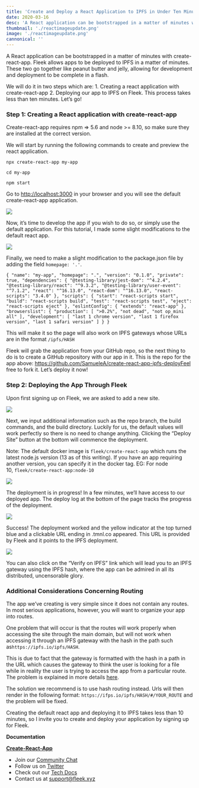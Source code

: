 ```yaml
---
title: 'Create and Deploy a React Application to IPFS in Under Ten Minutes'
date: 2020-03-16
desc: 'A React application can be bootstrapped in a matter of minutes with create-react-app. Fleek allows apps to be deployed to IPFS in a matter of minutes.'
thumbnail: './reactimageupdate.png'
image: './reactimageupdate.png'
cannonical: ''
---
```


A React application can be bootstrapped in a matter of minutes with create-react-app. Fleek allows apps to be deployed to IPFS in a matter of minutes. These two go together like peanut butter and jelly, allowing for development and deployment to be complete in a flash.

We will do it in two steps which are: 1. Creating a react application with create-react-app 2. Deploying our app to IPFS on Fleek. This process takes less than ten minutes. Let’s go!

### **Step 1: Creating a React application with create-react-app**

Create-react-app requires npm => 5.6 and node >= 8.10, so make sure they are installed at the correct version.

We will start by running the following commands to create and preview the react application.

`npx create-react-app my-app`

`cd my-app`

`npm start`

Go to [http://localhost:3000](http://localhost:3000/) in your browser and you will see the default create-react-app application.

![](./react2.png)

Now, it’s time to develop the app if you wish to do so, or simply use the default application. For this tutorial, I made some slight modifications to the default react app.

![](./react3.png)

Finally, we need to make a slight modification to the package.json file by adding the field `homepage: '.'`.

`{
  "name": "my-app",
  "homepage": ".",
  "version": "0.1.0",
  "private": true,
  "dependencies": {
    "@testing-library/jest-dom": "^4.2.4",
    "@testing-library/react": "^9.3.2",
    "@testing-library/user-event": "^7.1.2",
    "react": "^16.13.0",
    "react-dom": "^16.13.0",
    "react-scripts": "3.4.0"
  },
  "scripts": {
    "start": "react-scripts start",
    "build": "react-scripts build",
    "test": "react-scripts test",
    "eject": "react-scripts eject"
  },
  "eslintConfig": {
    "extends": "react-app"
  },
  "browserslist": {
    "production": [
      ">0.2%",
      "not dead",
      "not op_mini all"
    ],
    "development": [
      "last 1 chrome version",
      "last 1 firefox version",
      "last 1 safari version"
    ]
  }
}`

This will make it so the page will also work on IPFS gateways whose URLs are in the format `/ipfs/HASH`

Fleek will grab the application from your GitHub repo, so the next thing to do is to create a GitHub repository with our app in it. This is the repo for the app above: https://github.com/SamueleA/create-react-app-ipfs-deployFeel free to fork it. Let’s deploy it now!

### **Step 2: Deploying the App Through Fleek**

Upon first signing up on Fleek, we are asked to add a new site.

![](./react4.png)

Next, we input additional information such as the repo branch, the build commands, and the build directory. Luckily for us, the default values will work perfectly so there is no need to change anything. Clicking the “Deploy Site” button at the bottom will commence the deployment.

Note: The default docker image is `fleek/create-react-app` which runs the latest node.js version (13 as of this writing). If you have an app requiring another version, you can specify it in the docker tag. EG: For node 10, `fleek/create-react-app:node-10`

![](./react5.png)

The deployment is in progress! In a few minutes, we’ll have access to our deployed app. The deploy log at the bottom of the page tracks the progress of the deployment.

![](./react6.png)

Success! The deployment worked and the yellow indicator at the top turned blue and a clickable URL ending in .tmnl.co appeared. This URL is provided by Fleek and it points to the IPFS deployment.

![](./react7.png)

You can also click on the “Verify on IPFS” link which will lead you to an IPFS gateway using the IPFS hash, where the app can be admired in all its distributed, uncensorable glory.

### **Additional Considerations Concerning Routing**

The app we’ve creating is very simple since it does not contain any routes. In most serious applications, however, you will want to organize your app into routes.

One problem that will occur is that the routes will work properly when accessing the site through the main domain, but will not work when accessing it through an IPFS gateway with the hash in the path such as`https://ipfs.io/ipfs/HASH`.

This is due to fact that the gateway is formatted with the hash in a path in the URL which causes the gateway to think the user is looking for a file while in reality the user is trying to access the app from a particular route. The problem is explained in more details [here](https://youtu.be/EOca15VdP-8?t=155).

The solution we recommend is to use hash routing instead. Urls will then render in the following format: `https://ifps.io/ipfs/HASH/#/YOUR_ROUTE` and the problem will be fixed.

Creating the default react app and deploying it to IPFS takes less than 10 minutes, so I invite you to create and deploy your application by signing up for Fleek.

**Documentation**

**[Create-React-App](https://reactjs.org/docs/create-a-new-react-app.html)**

- Join our [Community Chat](https://discord.com/invite/fleek)
- Follow us on [Twitter](https://twitter.com/fleek)
- Check out our [Tech Docs](/docs/)
- Contact us at support@fleek.xyz
